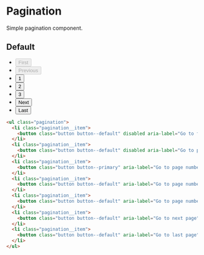 # Pagination <Badge text="development" type="warn" />
Simple pagination component.

## Default
<div class="p-3 border rounded-2 my-3">
  <ul class="pagination">
    <li class="pagination__item">
      <button class="button button--default" disabled aria-label="Go to first page">First</button>
    </li>
    <li class="pagination__item">
      <button class="button button--default" disabled aria-label="Go to previous page">Previous</button>
    </li>
    <li class="pagination__item">
      <button class="button button--primary" aria-label="Go to page number 1">1</button>
    </li>
    <li class="pagination__item">
      <button class="button button--default" aria-label="Go to page number 2">2</button>
    </li>
    <li class="pagination__item">
      <button class="button button--default" aria-label="Go to page number 3">3</button>
    </li>
    <li class="pagination__item">
      <button class="button button--default" aria-label="Go to next page">Next</button>
    </li>
    <li class="pagination__item">
      <button class="button button--default" aria-label="Go to last page">Last</button>
    </li>
  </ul>
</div>

```html
<ul class="pagination">
  <li class="pagination__item">
    <button class="button button--default" disabled aria-label="Go to first page">First</button>
  </li>
  <li class="pagination__item">
    <button class="button button--default" disabled aria-label="Go to previous page">Previous</button>
  </li>
  <li class="pagination__item">
    <button class="button button--primary" aria-label="Go to page number 1">1</button>
  </li>
  <li class="pagination__item">
    <button class="button button--default" aria-label="Go to page number 2">2</button>
  </li>
  <li class="pagination__item">
    <button class="button button--default" aria-label="Go to page number 3">3</button>
  </li>
  <li class="pagination__item">
    <button class="button button--default" aria-label="Go to next page">Next</button>
  </li>
  <li class="pagination__item">
    <button class="button button--default" aria-label="Go to last page">Last</button>
  </li>
</ul>
```
